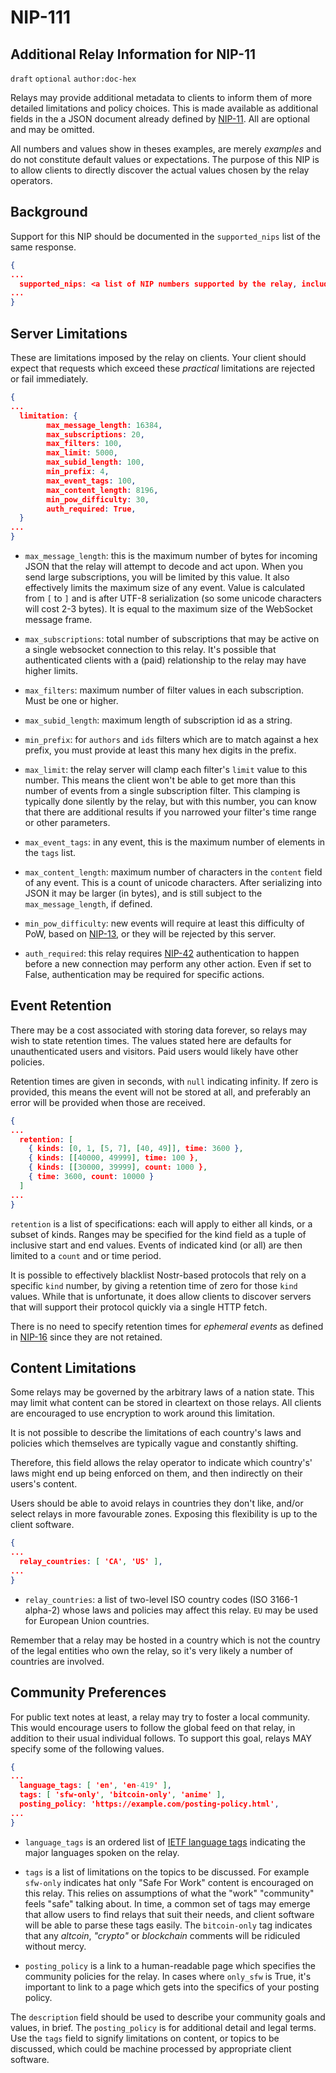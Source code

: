 NIP-111
=======

Additional Relay Information for NIP-11
---------------------------------------

`draft` `optional` `author:doc-hex`

Relays may provide additional metadata to clients to inform them of
more detailed limitations and policy choices. This is made available
as additional fields in the a JSON document already defined by
[NIP-11](11.md). All are optional and may be omitted.

All numbers and values show in theses examples, are merely _examples_
and do not constitute default values or expectations. The purpose
of this NIP is to allow clients to directly discover the actual
values chosen by the relay operators.

Background
----------

Support for this NIP should be documented in the `supported_nips` list
of the same response.

```json
{
...
  supported_nips: <a list of NIP numbers supported by the relay, including this one>,
...
}
```

Server Limitations
------------------

These are limitations imposed by the relay on clients. Your client
should expect that requests which exceed these *practical* limitations
are rejected or fail immediately.

```json
{
...
  limitation: {
        max_message_length: 16384,
        max_subscriptions: 20,
        max_filters: 100,
        max_limit: 5000,
        max_subid_length: 100,
        min_prefix: 4,
        max_event_tags: 100,
        max_content_length: 8196,
        min_pow_difficulty: 30,
        auth_required: True,
  }
...
}
```

- `max_message_length`: this is the maximum number of bytes for incoming JSON that the relay
will attempt to decode and act upon. When you send large subscriptions, you will be
limited by this value. It also effectively limits the maximum size of any event. Value is
calculated from `[` to `]` and is after UTF-8 serialization (so some unicode characters
will cost 2-3 bytes). It is equal to the maximum size of the WebSocket message frame.

- `max_subscriptions`: total number of subscriptions that may be
active on a single websocket connection to this relay. It's possible
that authenticated clients with a (paid) relationship to the relay
may have higher limits.

- `max_filters`: maximum number of filter values in each subscription.
Must be one or higher.

- `max_subid_length`: maximum length of subscription id as a string.

- `min_prefix`: for `authors` and `ids` filters which are to match against
a hex prefix, you must provide at least this many hex digits in the prefix.

- `max_limit`: the relay server will clamp each filter's `limit` value to this number.
This means the client won't be able to get more than this number
of events from a single subscription filter. This clamping is typically done silently
by the relay, but with this number, you can know that there are additional results
if you narrowed your filter's time range or other parameters.

- `max_event_tags`: in any event, this is the maximum number of elements in the `tags` list.

- `max_content_length`: maximum number of characters in the `content`
field of any event. This is a count of unicode characters. After
serializing into JSON it may be larger (in bytes), and is still
subject to the `max_message_length`, if defined.

- `min_pow_difficulty`: new events will require at least this difficulty of PoW, 
based on [NIP-13](13.md), or they will be rejected by this server.

- `auth_required`: this relay requires [NIP-42](42.md) authentication
to happen before a new connection may perform any other action.
Even if set to False, authentication may be required for specific actions.


Event Retention
---------------

There may be a cost associated with storing data forever, so relays 
may wish to state retention times. The values stated here are defaults
for unauthenticated users and visitors. Paid users would likely have
other policies.

Retention times are given in seconds, with `null` indicating infinity.
If zero is provided, this means the event will not be stored at
all, and preferably an error will be provided when those are received.

```json
{
...
  retention: [
    { kinds: [0, 1, [5, 7], [40, 49]], time: 3600 },
    { kinds: [[40000, 49999], time: 100 },
    { kinds: [[30000, 39999], count: 1000 },
    { time: 3600, count: 10000 }
  ]
...
}
```

`retention` is a list of specifications: each will apply to either all kinds, or 
a subset of kinds. Ranges may be specified for the kind field as a tuple of inclusive
start and end values. Events of indicated kind (or all) are then limited to a `count`
and or time period.

It is possible to effectively blacklist Nostr-based protocols that rely on
a specific `kind` number, by giving a retention time of zero for those `kind` values.
While that is unfortunate, it does allow clients to discover servers that will
support their protocol quickly via a single HTTP fetch.

There is no need to specify retention times for _ephemeral events_ as defined
in [NIP-16](16.md) since they are not retained.


Content Limitations
-------------------

Some relays may be governed by the arbitrary laws of a nation state. This
may limit what content can be stored in cleartext on those relays. All
clients are encouraged to use encryption to work around this limitation.

It is not possible to describe the limitations of each country's laws
and policies which themselves are typically vague and constantly shifting.

Therefore, this field allows the relay operator to indicate which
country's' laws might end up being enforced on them, and then
indirectly on their users's content.

Users should be able to avoid relays in countries they don't like,
and/or select relays in more favourable zones. Exposing this
flexibility is up to the client software.

```json
{
...
  relay_countries: [ 'CA', 'US' ],
...
}
```

- `relay_countries`: a list of two-level ISO country codes (ISO 3166-1 alpha-2)  whose
  laws and policies may affect this relay. `EU` may be used for European Union countries.

Remember that a relay may be hosted in a country which is not the
country of the legal entities who own the relay, so it's very
likely a number of countries are involved.


Community Preferences
---------------------

For public text notes at least, a relay may try to foster a
local community. This would encourage users to follow the global
feed on that relay, in addition to their usual individual follows.
To support this goal, relays MAY specify some of the following values.

```json
{
...
  language_tags: [ 'en', 'en-419' ],
  tags: [ 'sfw-only', 'bitcoin-only', 'anime' ],
  posting_policy: 'https://example.com/posting-policy.html',
...
}
```

- `language_tags` is an ordered list
  of [IETF language tags](https://en.wikipedia.org/wiki/IETF_language_tag) indicating
  the major languages spoken on the relay.

- `tags` is a list of limitations on the topics to be discussed.
  For example `sfw-only` indicates hat only "Safe For Work" content
  is encouraged on this relay. This relies on assumptions of what the
  "work" "community" feels "safe" talking about. In time, a common
  set of tags may emerge that allow users to find relays that suit
  their needs, and client software will be able to parse these tags easily.
  The `bitcoin-only` tag indicates that any *altcoin*, *"crypto"* or *blockchain*
  comments will be ridiculed without mercy.

- `posting_policy` is a link to a human-readable page which specifies the
  community policies for the relay. In cases where `only_sfw` is True, it's
  important to link to a page which gets into the specifics of your posting policy.

The `description` field should be used to describe your community
goals and values, in brief. The `posting_policy` is for additional
detail and legal terms. Use the `tags` field to signify limitations
on content, or topics to be discussed, which could be machine
processed by appropriate client software.

